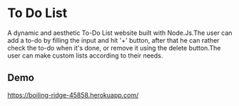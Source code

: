 # To Do List

A dynamic and aesthetic To-Do List website built with Node.Js.The user can add a to-do by filling the input and hit '+' button, after that he can rather check the to-do when it's done, or remove it using the delete button.The user can make custom lists according to their needs.


## Demo

https://boiling-ridge-45858.herokuapp.com/
